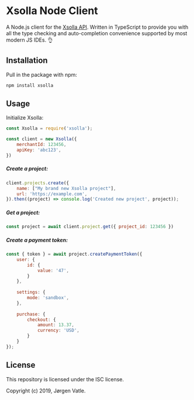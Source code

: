 # Xsolla Node Client

A Node.js client for the [Xsolla API](https://developers.xsolla.com/api/). Written in TypeScript to provide you with
all the type checking and auto-completion convenience supported by most modern JS IDEs. 👌

## Installation
Pull in the package with npm:
```bash
npm install xsolla
```

## Usage

Initialize Xsolla:
```js
const Xsolla = require('xsolla');

const client = new Xsolla({
    merchantId: 123456,
    apiKey: 'abc123',
})
```

##### Create a project:
```js
client.projects.create({
    name: ["My brand new Xsolla project"],
    url: 'https://example.com',
}).then((project) => console.log('Created new project', project));
```

##### Get a project:
```js
const project = await client.project.get({ project_id: 123456 })
```

##### Create a payment token:
```js
const { token } = await project.createPaymentToken({
    user: {
        id: {
            value: '47',
        }
    },
    
    settings: {
        mode: 'sandbox',
    },
   
    purchase: {
        checkout: {
            amount: 13.37,
            currency: 'USD',
        }
    }
});
```

## License
This repository is licensed under the ISC license.

Copyright (c) 2019, Jørgen Vatle.